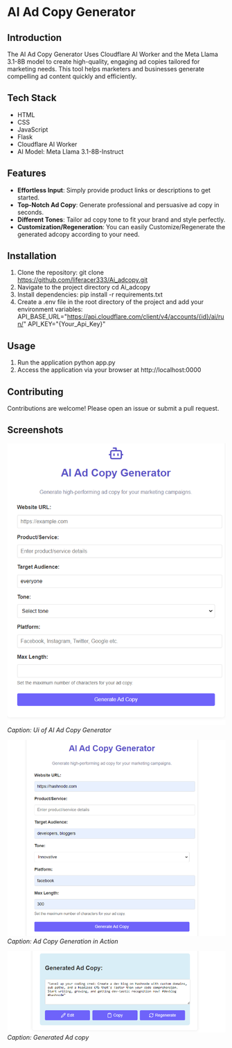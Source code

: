 # AI Ad Copy Generator

## Introduction
The AI Ad Copy Generator Uses Cloudflare AI Worker and the Meta Llama 3.1-8B model to create high-quality, engaging ad copies tailored for marketing needs. This tool helps marketers and businesses generate compelling ad content quickly and efficiently.

## Tech Stack
- HTML
- CSS
- JavaScript
- Flask
- Cloudflare AI Worker
- AI Model: Meta Llama 3.1-8B-Instruct

## Features
- **Effortless Input**: Simply provide product links or descriptions to get started.
- **Top-Notch Ad Copy**: Generate professional and persuasive ad copy in seconds.
- **Different Tones**: Tailor ad copy tone to fit your brand and style perfectly.
- **Customization/Regeneration**: You can easily Customize/Regenerate the generated adcopy according to your need.


## Installation
1. Clone the repository:
   git clone https://github.com/liferacer333/Ai_adcopy.git
2. Navigate to the project directory
   cd Ai_adcopy
3. Install dependencies:
   pip install -r requirements.txt
4. Create a .env file in the root directory of the project and add your environment variables:
   API_BASE_URL="https://api.cloudflare.com/client/v4/accounts/{id}/ai/run/"
   API_KEY="{Your_Api_Key}"
## Usage
1. Run the application
  python app.py
2. Access the application via your browser at http://localhost:0000

## Contributing
Contributions are welcome! Please open an issue or submit a pull request.


## Screenshots
![Home](images/img2.png)
*Caption: Ui of AI Ad Copy Generator*

![Ad Copy Generation](images/img4.png)
*Caption: Ad Copy Generation in Action*

![Ad Copy Generation](images/img5.png)
*Caption: Generated Ad copy*
